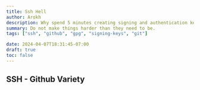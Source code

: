 ```yaml
---
title: Ssh Hell
author: Arokh
description: Why spend 5 minutes creating signing and authentication keys when you can spend 5 hours doing so?
summary: Do not make things harder than they need to be.
tags: ["ssh", "github", "gpg", "signing-keys", "git"]

date: 2024-04-07T18:31:45-07:00
draft: true
toc: false
---
```


## SSH - Github Variety
> 
